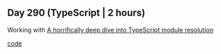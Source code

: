 ## Day 290 (TypeScript | 2 hours)

Working with [A horrifically deep dive into TypeScript module resolution](https://www.youtube.com/watch?v=MEl2R7mEAP8)

[code](https://github.com/alexvyber/typescript-stuff/tree/main/ts-module-resolution-working)


